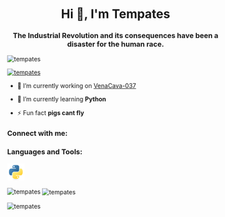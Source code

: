 <h1 align="center">Hi 👋, I'm Tempates</h1>
<h3 align="center">The Industrial Revolution and its consequences have been a disaster for the human race.</h3>

<p align="left"> <img src="https://komarev.com/ghpvc/?username=tempates&label=Profile%20views&color=0e75b6&style=flat" alt="tempates" /> </p>

<p align="left"> <a href="https://github.com/ryo-ma/github-profile-trophy"><img src="https://github-profile-trophy.vercel.app/?username=tempates" alt="tempates" /></a> </p>

- 🔭 I’m currently working on [VenaCava-037](https://github.com/Tempates/Vena-Cava-037)

- 🌱 I’m currently learning **Python**

- ⚡ Fun fact **pigs cant fly**

<h3 align="left">Connect with me:</h3>
<p align="left">
</p>

<h3 align="left">Languages and Tools:</h3>
<p align="left"> <a href="https://www.python.org" target="_blank" rel="noreferrer"> <img src="https://raw.githubusercontent.com/devicons/devicon/master/icons/python/python-original.svg" alt="python" width="40" height="40"/> </a> </p>

<p><img align="left" src="https://github-readme-stats.vercel.app/api/top-langs?username=tempates&show_icons=true&locale=en&layout=compact" alt="tempates" /></p>

<p>&nbsp;<img align="center" src="https://github-readme-stats.vercel.app/api?username=tempates&show_icons=true&locale=en" alt="tempates" /></p>

<p><img align="center" src="https://github-readme-streak-stats.herokuapp.com/?user=tempates&" alt="tempates" /></p>
